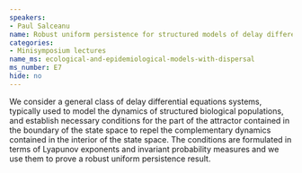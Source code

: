 ```yaml
---
speakers:
- Paul Salceanu
name: Robust uniform persistence for structured models of delay differential equations
categories:
- Minisymposium lectures
name_ms: ecological-and-epidemiological-models-with-dispersal
ms_number: E7
hide: no
---
```

We consider a general class of delay differential equations systems, typically used to model the dynamics of structured biological populations, and establish necessary conditions for the part of the attractor contained in the boundary of the state space to repel the complementary dynamics contained in the interior of the state space. The conditions are formulated in terms of Lyapunov exponents and invariant probability measures and we use them to prove a robust uniform persistence result.


